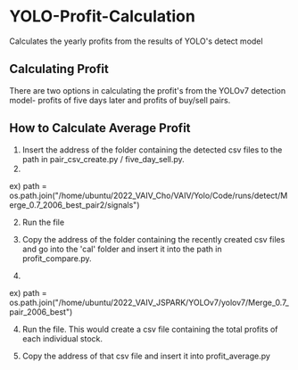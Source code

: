 # YOLO-Profit-Calculation
Calculates the yearly profits from the results of YOLO's detect model


## Calculating Profit

There are two options in calculating the profit's from the YOLOv7 detection model- profits of five days later and profits of buy/sell pairs.

## How to Calculate Average Profit

1. Insert the address of the folder containing the detected csv files to the path in pair_csv_create.py / five_day_sell.py. 
2. 
ex) path = os.path.join("/home/ubuntu/2022_VAIV_Cho/VAIV/Yolo/Code/runs/detect/Merge_0.7_2006_best_pair2/signals")

2. Run the file

3. Copy the address of the folder containing the recently created csv files and go into the 'cal' folder and insert it into the path in profit_compare.py.  
4. 
ex) path = os.path.join("/home/ubuntu/2022_VAIV_JSPARK/YOLOv7/yolov7/Merge_0.7_pair_2006_best")

4. Run the file. This would create a csv file containing the total profits of each individual stock. 

5. Copy the address of that csv file and insert it into profit_average.py






